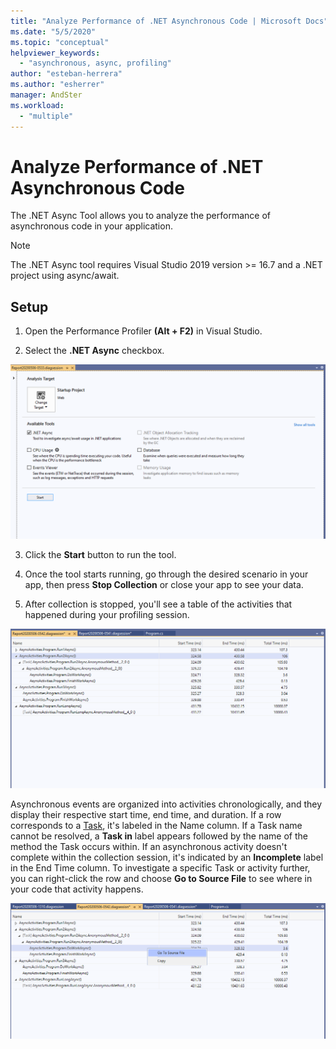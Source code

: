 ```yaml
---
title: "Analyze Performance of .NET Asynchronous Code | Microsoft Docs"
ms.date: "5/5/2020"
ms.topic: "conceptual"
helpviewer_keywords:
  - "asynchronous, async, profiling"
author: "esteban-herrera"
ms.author: "esherrer"
manager: AndSter
ms.workload:
  - "multiple"
---
```


# Analyze Performance of .NET Asynchronous Code

The .NET Async Tool allows you to analyze the performance of asynchronous code in your application.

>[!NOTE]
> The .NET Async tool requires Visual Studio 2019 version >= 16.7 and a .NET project using async/await.

## Setup

1. Open the Performance Profiler **(Alt + F2)** in Visual Studio.

2. Select the **.NET Async** checkbox.

![.NET Async Tool Selected](../profiling/media/async_tool_selected.png ".NET Async Tool Selected")

3. Click the **Start** button to run the tool.

4. Once the tool starts running, go through the desired scenario in your app, then press **Stop Collection** or close your app to see your data.

5. After collection is stopped, you'll see a table of the activities that happened during your profiling session.

![.NET Async Tool Stopped](../profiling/media/async_tool_opened.png ".NET Async Tool Stopped")

Asynchronous events are organized into activities chronologically, and they display their respective start time, end time, and duration. If a row corresponds to a [Task](https://docs.microsoft.com/dotnet/api/system.threading.tasks), it's labeled in the Name column. If a Task name cannot be resolved, a **Task in** label appears followed by the name of the method the Task occurs within. If an asynchronous activity doesn't complete within the collection session, it's indicated by an **Incomplete** label in the End Time column. To investigate a specific Task or activity further, you can right-click the row and choose **Go to Source File** to see where in your code that activity happens.

![.NET Async Go To Source](../profiling/media/async_tool_gotosource.png ".NET Async Go To Source")
